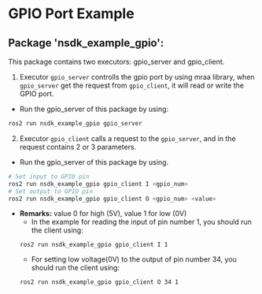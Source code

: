 # GPIO Port Example

## Package 'nsdk_example_gpio':

This package contains two executors: gpio_server and gpio_client.

1. Executor `gpio_server` controlls the gpio port by using mraa library, when `gpio_server` get the request from `gpio_client`, it will read or write the GPIO port.  
  - Run the gpio_server of this package by using:
```bash
ros2 run nsdk_example_gpio gpio_server
```
2. Executor `gpio_client` calls a request to the `gpio_server`, and in the request contains 2 or 3 parameters. 
  - Run the gpio_server of this package by using.  
```bash
# Set input to GPIO pin
ros2 run nsdk_example_gpio gpio_client I <gpio_num>
# Set output to GPIO pin
ros2 run nsdk_example_gpio gpio_client O <gpio_num> <value> 
```
  - **Remarks:** value 0 for high (5V), value 1 for low (0V)  
    - In the example for reading the input of pin number 1, you should run the client using:
    ```
    ros2 run nsdk_example_gpio gpio_client I 1 
    ```
    - For setting low voltage(0V) to the output of pin number 34, you should run the client using:
    ```
    ros2 run nsdk_example_gpio gpio_client O 34 1
    ```
